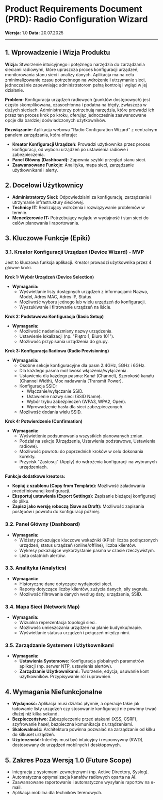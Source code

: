 # Product Requirements Document (PRD): Radio Configuration Wizard

**Wersja:** 1.0
**Data:** 20.07.2025

---

## 1. Wprowadzenie i Wizja Produktu

**Wizja:** Stworzenie intuicyjnego i potężnego narzędzia do zarządzania sieciami radiowymi, które upraszcza proces konfiguracji urządzeń, monitorowania stanu sieci i analizy danych. Aplikacja ma na celu zminimalizowanie czasu potrzebnego na wdrożenie i utrzymanie sieci, jednocześnie zapewniając administratorom pełną kontrolę i wgląd w jej działanie.

**Problem:** Konfiguracja urządzeń radiowych (punktów dostępowych) jest często skomplikowana, czasochłonna i podatna na błędy, zwłaszcza w dużych sieciach. Administratorzy potrzebują narzędzia, które prowadzi ich przez ten proces krok po kroku, oferując jednocześnie zaawansowane opcje dla bardziej doświadczonych użytkowników.

**Rozwiązanie:** Aplikacja webowa "Radio Configuration Wizard" z centralnym panelem zarządzania, która oferuje:
*   **Kreator Konfiguracji Urządzeń:** Prowadzi użytkownika przez proces konfiguracji, od wyboru urządzeń po ustawienia radiowe i zabezpieczenia.
*   **Panel Główny (Dashboard):** Zapewnia szybki przegląd stanu sieci.
*   **Zaawansowane Funkcje:** Analityka, mapa sieci, zarządzanie użytkownikami i alerty.

## 2. Docelowi Użytkownicy

*   **Administratorzy Sieci:** Odpowiedzialni za konfigurację, zarządzanie i utrzymanie infrastruktury sieciowej.
*   **Technicy IT:** Realizujący wdrożenia i rozwiązywanie problemów w terenie.
*   **Menedżerowie IT:** Potrzebujący wglądu w wydajność i stan sieci do celów planowania i raportowania.

## 3. Kluczowe Funkcje (Epiki)

### 3.1. Kreator Konfiguracji Urządzeń (Device Wizard) - MVP

Jest to kluczowa funkcja aplikacji. Kreator prowadzi użytkownika przez 4 główne kroki.

**Krok 1: Wybór Urządzeń (Device Selection)**
*   **Wymagania:**
    *   Wyświetlanie listy dostępnych urządzeń z informacjami: Nazwa, Model, Adres MAC, Adres IP, Status.
    *   Możliwość wyboru jednego lub wielu urządzeń do konfiguracji.
    *   Wyszukiwanie i filtrowanie urządzeń na liście.

**Krok 2: Podstawowa Konfiguracja (Basic Setup)**
*   **Wymagania:**
    *   Możliwość nadania/zmiany nazwy urządzenia.
    *   Ustawienie lokalizacji (np. "Piętro 1, Biuro 101").
    *   Możliwość przypisania urządzenia do grupy.

**Krok 3: Konfiguracja Radiowa (Radio Provisioning)**
*   **Wymagania:**
    *   Osobne sekcje konfiguracyjne dla pasm 2.4GHz, 5GHz i 6GHz.
    *   Dla każdego pasma możliwość włączenia/wyłączenia.
    *   Ustawienia dla każdego pasma: Kanał (Channel), Szerokość kanału (Channel Width), Moc nadawania (Transmit Power).
    *   Konfiguracja SSID:
        *   Włączanie/wyłączanie SSID.
        *   Ustawienie nazwy sieci (SSID Name).
        *   Wybór trybu zabezpieczeń (WPA3, WPA2, Open).
        *   Wprowadzenie hasła dla sieci zabezpieczonych.
    *   Możliwość dodania wielu SSID.

**Krok 4: Potwierdzenie (Confirmation)**
*   **Wymagania:**
    *   Wyświetlenie podsumowania wszystkich planowanych zmian.
    *   Podział na sekcje (Urządzenia, Ustawienia podstawowe, Ustawienia radiowe).
    *   Możliwość powrotu do poprzednich kroków w celu dokonania korekty.
    *   Przycisk "Zastosuj" (Apply) do wdrożenia konfiguracji na wybranych urządzeniach.

**Funkcje dodatkowe kreatora:**
*   **Kopiuj z szablonu (Copy from Template):** Możliwość załadowania predefiniowanej konfiguracji.
*   **Eksportuj ustawienia (Export Settings):** Zapisanie bieżącej konfiguracji do pliku.
*   **Zapisz jako wersję roboczą (Save as Draft):** Możliwość zapisania postępów i powrotu do konfiguracji później.

### 3.2. Panel Główny (Dashboard)
*   **Wymagania:**
    *   Widżety pokazujące kluczowe wskaźniki (KPIs): liczba podłączonych urządzeń, status urządzeń (online/offline), liczba klientów.
    *   Wykresy pokazujące wykorzystanie pasma w czasie rzeczywistym.
    *   Lista ostatnich alertów.

### 3.3. Analityka (Analytics)
*   **Wymagania:**
    *   Historyczne dane dotyczące wydajności sieci.
    *   Raporty dotyczące liczby klientów, zużycia danych, siły sygnału.
    *   Możliwość filtrowania danych według daty, urządzenia, SSID.

### 3.4. Mapa Sieci (Network Map)
*   **Wymagania:**
    *   Wizualna reprezentacja topologii sieci.
    *   Możliwość umieszczania urządzeń na planie budynku/mapie.
    *   Wyświetlanie statusu urządzeń i połączeń między nimi.

### 3.5. Zarządzanie Systemem i Użytkownikami
*   **Wymagania:**
    *   **Ustawienia Systemowe:** Konfiguracja globalnych parametrów aplikacji (np. serwer NTP, ustawienia alertów).
    *   **Zarządzanie Użytkownikami:** Tworzenie, edycja, usuwanie kont użytkowników. Przypisywanie ról i uprawnień.

## 4. Wymagania Niefunkcjonalne

*   **Wydajność:** Aplikacja musi działać płynnie, a operacje takie jak ładowanie listy urządzeń czy stosowanie konfiguracji nie powinny trwać dłużej niż kilka sekund.
*   **Bezpieczeństwo:** Zabezpieczenie przed atakami (XSS, CSRF), szyfrowanie haseł, bezpieczna komunikacja z urządzeniami.
*   **Skalowalność:** Architektura powinna pozwalać na zarządzanie od kilku do kilkuset urządzeń.
*   **Użyteczność:** Interfejs musi być intuicyjny i responsywny (RWD), dostosowany do urządzeń mobilnych i desktopowych.

## 5. Zakres Poza Wersją 1.0 (Future Scope)

*   Integracja z systemami zewnętrznymi (np. Active Directory, Syslog).
*   Automatyczna optymalizacja kanałów radiowych oparta na AI.
*   Zaawansowane raportowanie i automatyczne wysyłanie raportów na e-mail.
*   Aplikacja mobilna dla techników terenowych.
